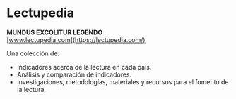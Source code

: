 # Lectupedia
**MUNDUS EXCOLITUR LEGENDO**  
[www.lectupedia.com](https://lectupedia.com/)

Una colección de:
- Indicadores acerca de la lectura en cada país.
- Análisis y comparación de indicadores.
- Investigaciones, metodologías, materiales y recursos para el fomento de la lectura.
